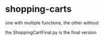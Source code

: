 # shopping-carts
one with multiple functions, the other without

the ShoppingCartFinal.py is the final version
